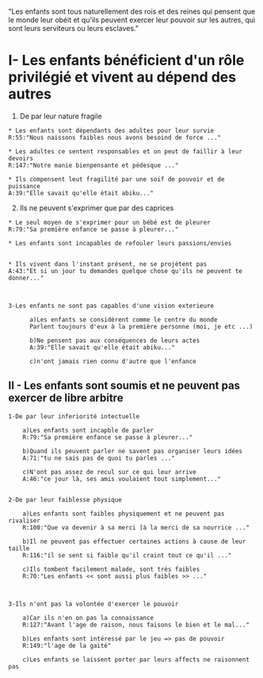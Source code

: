 "Les enfants sont tous naturellement des rois et des reines qui pensent que le monde leur
obéit et qu'ils peuvent exercer leur pouvoir sur les autres, qui sont leurs serviteurs
ou leurs esclaves."



# I- Les enfants bénéficient d'un rôle privilégié et vivent au dépend des autres

  1. De par leur nature fragile
    
	* Les enfants sont dépendants des adultes pour leur survie
	R:55:"Nous naissons faibles nous avons besoind de force ..."

	* Les adultes ce sentent responsables et on peut de faillir à leur devoirs
	R:147:"Notre manie bienpensante et pédesque ..."

    * Ils compensent leut fragilité par une soif de pouvoir et de puissance
	A:39:"Elle savait qu'elle était abiku..."


  2. Ils ne peuvent s'exprimer que par des caprices

	* Le seul moyen de s'exprimer pour un bébé est de pleurer
	R:79:"Sa première enfance se passe à pleurer..."

    * Les enfants sont incapables de refouler leurs passions/envies


    * Ils vivent dans l'instant présent, ne se projètent pas
	A:43:"Et si un jour tu demandes quelque chose qu'ils ne peuvent te donner..."

	      

	3-Les enfants ne sont pas capables d'une vision exterieure

	      a)Les enfants se considèrent comme le centre du monde
	      Parlent toujours d'eux à la première personne (moi, je etc ...)
	      
	      b)Ne pensent pas aux conséquences de leurs actes
	      A:39:"Elle savait qu'elle était abiku..."

	      c)n'ont jamais rien connu d'autre que l'enfance








II - Les enfants sont soumis et ne peuvent pas exercer de libre arbitre
-----------------------------------------------------------------------


	1-De par leur inferiorité intectuelle

		a)Les enfants sont incapble de parler
		R:79:"Sa première enfance se passe à pleurer..."

		b)Quand ils peuvent parler ne savent pas organiser leurs idées
		A:71:"tu ne sais pas de quoi tu parles ..."

		c)N'ont pas assez de recul sur ce qui leur arrive
		A:46:"ce jour là, ses amis voulaient tout simplement..."


	2-De par leur faiblesse physique

		a)Les enfants sont faibles physiquement et ne peuvent pas rivaliser 
		R:100:"Que va devenir à sa merci [à la merci de sa nourrice ..."

		b)Il ne peuvent pas effectuer certaines actions à cause de leur taille
		R:116:"il se sent si faible qu'il craint tout ce qu'il ..."

		c)Ils tombent facilement malade, sont très faibles
		R:70:"Les enfants << sont aussi plus faibles >> ..."



	3-Ils n'ont pas la volontée d'exercer le pouvoir

		a)Car ils n'en on pas la connaissance
		R:127:"Avant l'age de raison, nous faisons le bien et le mal..."

		b)Les enfants sont intéressé par le jeu => pas de pouvoir
		R:149:"l'age de la gaité"

		c)Les enfants se laissent porter par leurs affects ne raisonnent pas 
